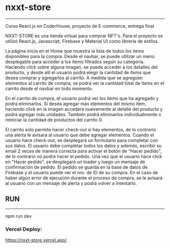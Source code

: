 # nxxt-store
--------------------------------
Curso React.js en CoderHouse, proyecto de E-commerce, entrega final

NXXT-STORE es una tienda virtual para comprar NFT's. Para el proyecto se utilizó React.js, Javascript, Firebase y Material UI como librería de estilos.

La página inicia en el Home que muestra la lista de todos los items disponibles para la compra. 
Desde el navbar, se puede utilizar un menú desplegable para acceder a los items filtrados según su categoría. Haciendo clíck sobre alguna imagen, se puede acceder a los detalles del producto, y desde allí el usuario podrá elegir la cantidad de items que desea comprar y agregarlos al carrito. A medida que se agregúen elementos al carrito de compra, se podrá ver la cantidad total de items en el carrito desde el navbar en todo momento.

En el carrito de compra, el usuario podrá ver los items que ha agregado y podrá eliminarlos. Si desea agregar más elementos del mismo item, haciendo click en la imagen accedera nuevamente al detalle del producto y podrá agregar más unidades. También podrá eliminarlos individualmente o reiniciar la cantidad de productos del carrito 0. 

El carrito solo permite hacer check-out si hay elementos, de lo contrario una alerta le avisara al usuario que debe agregar elementos. Cuando el usuario hace check-out, se desplegará un formulario para completar con sus datos. El usuario debe completar todos los datos y además, escribir su email 2 veces de manera correcta para activar el botón de "Hacer pedido", de lo contrario no podrá hacer el pedido. Una vez que el usuario hace click en "Hacer pedido", se desplegará un loader y luego un mensaje de confirmación de pedido. El pedido se guarda en la base de datos de Firebase y el usuario puede ver el nro. de ID de su compra. En el caso de haber algún error de ejecución durante el proceso de compra, se le avisará al usuario con un mensaje de alerta y podrá volver a intentarlo.

## RUN
--------------------------------

npm run dev

### Vercel Deploy:
https://nxxt-store.vercel.app/
